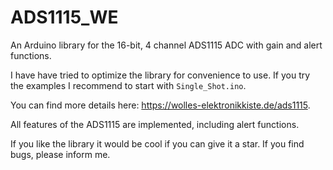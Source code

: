 # ADS1115_WE

An Arduino library for the 16-bit, 4 channel ADS1115 ADC with gain and alert functions.

I have have tried to optimize the library for convenience to use. If you try the examples I recommend to start with `Single_Shot.ino`.

You can find more details here: https://wolles-elektronikkiste.de/ads1115.

All features of the ADS1115 are implemented, including alert functions. 

If you like the library it would be cool if you can give it a star. If you find bugs, please inform me. 
